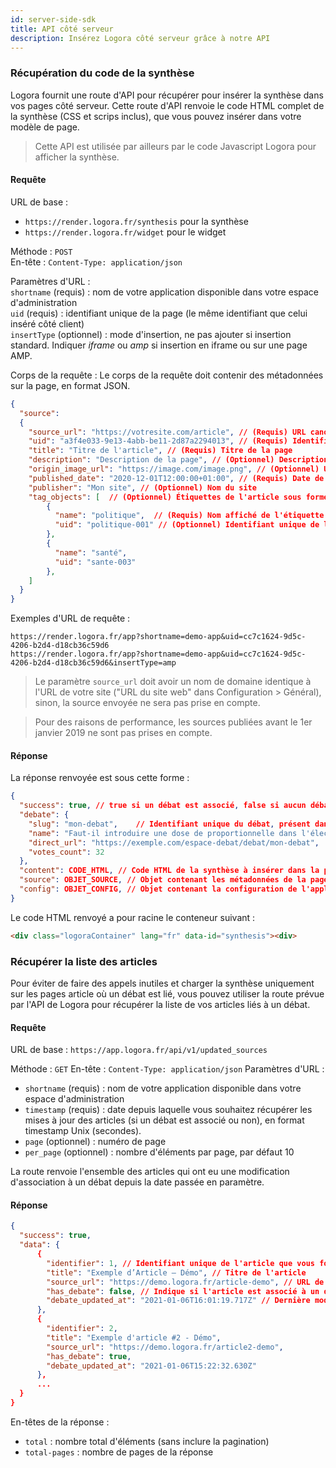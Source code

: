 ```yaml
---
id: server-side-sdk
title: API côté serveur
description: Insérez Logora côté serveur grâce à notre API
---
```



### Récupération du code de la synthèse

Logora fournit une route d'API pour récupérer pour insérer la synthèse dans vos pages côté serveur. Cette route d'API renvoie le code HTML complet de la synthèse (CSS et scrips inclus), que vous pouvez insérer dans votre modèle de page.

> Cette API est utilisée par ailleurs par le code Javascript Logora pour afficher la synthèse.

#### Requête

URL de base :
- `https://render.logora.fr/synthesis` pour la synthèse  
- `https://render.logora.fr/widget` pour le widget  

Méthode : `POST`  
En-tête : `Content-Type: application/json`

Paramètres d'URL :   
`shortname` (requis) : nom de votre application disponible dans votre espace d'administration  
`uid` (requis) : identifiant unique de la page (le même identifiant que celui inséré côté client)    
`insertType` (optionnel) : mode d'insertion, ne pas ajouter si insertion standard. Indiquer *iframe* ou *amp* si insertion en iframe ou sur une page AMP.  

Corps de la requête : Le corps de la requête doit contenir des métadonnées sur la page, en format JSON.
```json
{
  "source": 
  {
    "source_url": "https://votresite.com/article", // (Requis) URL canonique de la page
    "uid": "a3f4e033-9e13-4abb-be11-2d87a2294013", // (Requis) Identifiant unique de la page
    "title": "Titre de l'article", // (Requis) Titre de la page
    "description": "Description de la page", // (Optionnel) Description de la page
    "origin_image_url": "https://image.com/image.png", // (Optionnel) URL de l'image de la page
    "published_date": "2020-12-01T12:00:00+01:00", // (Requis) Date de publication de la page au format ISO_8601
    "publisher": "Mon site", // (Optionnel) Nom du site
    "tag_objects": [  // (Optionnel) Étiquettes de l'article sous forme de tableau d'objets
        { 
          "name": "politique",  // (Requis) Nom affiché de l'étiquette
          "uid": "politique-001" // (Optionnel) Identifiant unique de l'étiquette. Peut être omis si les noms sont déjà uniques
        }, 
        { 
          "name": "santé", 
          "uid": "sante-003" 
        },
    ]
  }
}
```


Exemples d'URL de requête :
```
https://render.logora.fr/app?shortname=demo-app&uid=cc7c1624-9d5c-4206-b2d4-d18cb36c59d6
https://render.logora.fr/app?shortname=demo-app&uid=cc7c1624-9d5c-4206-b2d4-d18cb36c59d6&insertType=amp
```

> Le paramètre `source_url` doit avoir un nom de domaine identique à l'URL de votre site ("URL du site web" dans Configuration > Général), sinon, la source envoyée ne sera pas prise en compte.

> Pour des raisons de performance, les sources publiées avant le 1er janvier 2019 ne sont pas prises en compte.


#### Réponse


La réponse renvoyée est sous cette forme :

```json
{
  "success": true, // true si un débat est associé, false si aucun débat ou une erreur
  "debate": {    
    "slug": "mon-debat",    // Identifiant unique du débat, présent dans l'URL
    "name": "Faut-il introduire une dose de proportionnelle dans l'élection des députés ?",     // Titre du débat
    "direct_url": "https://exemple.com/espace-debat/debat/mon-debat",    // Lien vers le débat
    "votes_count": 32                                                    // Nombre de votes sur le débat
  },
  "content": CODE_HTML, // Code HTML de la synthèse à insérer dans la page. Attribut non présent si success à false
  "source": OBJET_SOURCE, // Objet contenant les métadonnées de la page
  "config": OBJET_CONFIG, // Objet contenant la configuration de l'application
}
```


Le code HTML renvoyé a pour racine le conteneur suivant  : 

```html
<div class="logoraContainer" lang="fr" data-id="synthesis"><div>
```

### Récupérer la liste des articles

Pour éviter de faire des appels inutiles et charger la synthèse uniquement sur les pages article où un débat est lié, vous pouvez utiliser la route prévue par l'API de Logora pour récupérer la liste de vos articles liés à un débat.

#### Requête

URL de base : 
`https://app.logora.fr/api/v1/updated_sources`

Méthode : `GET`
En-tête : `Content-Type: application/json`
Paramètres d'URL : 
- `shortname` (requis) : nom de votre application disponible dans votre espace d'administration
- `timestamp` (requis) : date depuis laquelle vous souhaitez récupérer les mises à jour des articles (si un débat est associé ou non), en format timestamp Unix (secondes).
- `page` (optionnel) : numéro de page
- `per_page` (optionnel) : nombre d'éléments par page, par défaut 10

La route renvoie l'ensemble des articles qui ont eu une modification d'association à un débat depuis la date passée en paramètre.

#### Réponse

```json
{
  "success": true,
  "data": {
      {
        "identifier": 1, // Identifiant unique de l'article que vous fournissez lors de l'insertion de la synthèse
        "title": "Exemple d’Article – Démo", // Titre de l'article
        "source_url": "https://demo.logora.fr/article-demo", // URL de l'article
        "has_debate": false, // Indique si l'article est associé à un débat
        "debate_updated_at": "2021-01-06T16:01:19.717Z" // Dernière modification de l'association à un débat (association à un débat ou suppression de l'association)
      },
      {
        "identifier": 2,
        "title": "Exemple d'article #2 - Démo",
        "source_url": "https://demo.logora.fr/article2-demo",
        "has_debate": true,
        "debate_updated_at": "2021-01-06T15:22:32.630Z"
      }, 
      ...
  }
}
```

En-têtes de la réponse :
- `total` : nombre total d'éléments (sans inclure la pagination)
- `total-pages` : nombre de pages de la réponse
